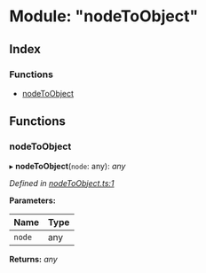 
# Module: "nodeToObject"

## Index

### Functions

* [nodeToObject](_nodetoobject_.md#nodetoobject)

## Functions

###  nodeToObject

▸ **nodeToObject**(`node`: any): *any*

*Defined in [nodeToObject.ts:1](https://github.com/figma-plugin-helper-functions/figma-plugin-helpers/blob/501e0ea/src/helpers/nodeToObject.ts#L1)*

**Parameters:**

Name | Type |
------ | ------ |
`node` | any |

**Returns:** *any*
